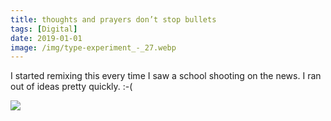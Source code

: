 ```yaml
---
title: thoughts and prayers don’t stop bullets
tags: [Digital]
date: 2019-01-01
image: /img/type-experiment_-_27.webp
---
```

I started remixing this every time I saw a school shooting on the news. I ran out of ideas pretty quickly. :-(

![](/img/type-experiment_-_29.webp)